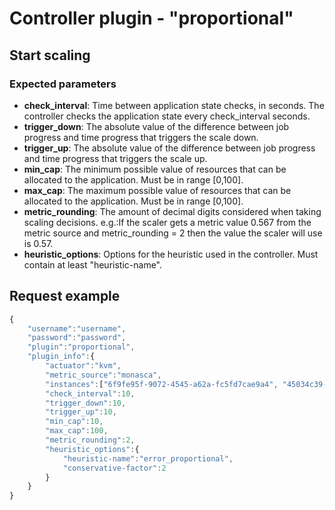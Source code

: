 # Controller plugin - "proportional"

## Start scaling
### Expected parameters
* **check_interval**: Time between application state checks, in seconds. The controller checks the application state every check_interval seconds.
* **trigger_down**: The absolute value of the difference between job progress and time progress that triggers the scale down.
* **trigger_up**: The absolute value of the difference between job progress and time progress that triggers the scale up. 
* **min_cap**: The minimum possible value of resources that can be allocated to the application. Must be in range [0,100].
* **max_cap**: The maximum possible value of resources that can be allocated to the application. Must be in range [0,100].
* **metric_rounding**: The amount of decimal digits considered when taking scaling decisions. e.g.:If the scaler gets a metric value 0.567 from the metric source and metric_rounding = 2 then the value the scaler will use is 0.57.
* **heuristic_options**: Options for the heuristic used in the controller. Must contain at least "heuristic-name".

## Request example

```javascript
{
    "username":"username",
    "password":"password",
    "plugin":"proportional",
    "plugin_info":{
        "actuator":"kvm",
        "metric_source":"monasca",
        "instances":["6f9fe95f-9072-4545-a62a-fc5fd7cae9a4", "45034c39-c280-4047-8b92-a8efb61bc589"],
        "check_interval":10,
        "trigger_down":10,
        "trigger_up":10,
        "min_cap":10,
        "max_cap":100,
        "metric_rounding":2,
        "heuristic_options":{
            "heuristic-name":"error_proportional",
            "conservative-factor":2
        }
    }
}
```


